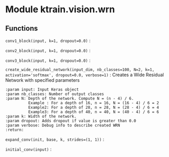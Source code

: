 Module ktrain.vision.wrn
========================

Functions
---------

    
`conv1_block(input, k=1, dropout=0.0)`
:   

    
`conv2_block(input, k=1, dropout=0.0)`
:   

    
`conv3_block(input, k=1, dropout=0.0)`
:   

    
`create_wide_residual_network(input_dim, nb_classes=100, N=2, k=1, activation='softmax', dropout=0.0, verbose=1)`
:   Creates a Wide Residual Network with specified parameters
    
    :param input: Input Keras object
    :param nb_classes: Number of output classes
    :param N: Depth of the network. Compute N = (n - 4) / 6.
              Example : For a depth of 16, n = 16, N = (16 - 4) / 6 = 2
              Example2: For a depth of 28, n = 28, N = (28 - 4) / 6 = 4
              Example3: For a depth of 40, n = 40, N = (40 - 4) / 6 = 6
    :param k: Width of the network.
    :param dropout: Adds dropout if value is greater than 0.0
    :param verbose: Debug info to describe created WRN
    :return:

    
`expand_conv(init, base, k, strides=(1, 1))`
:   

    
`initial_conv(input)`
:
